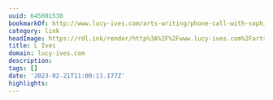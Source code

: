 ```yaml
---
uuid: 645601530
bookmarkOf: http://www.lucy-ives.com/arts-writing/phone-call-with-sophie-calle
category: link
headImage: https://rdl.ink/render/http%3A%2F%2Fwww.lucy-ives.com%2Farts-writing%2Fphone-call-with-sophie-calle
title: L Ives
domain: lucy-ives.com
description:
tags: []
date: '2023-02-21T11:00:11.177Z'
highlights:
---
```




